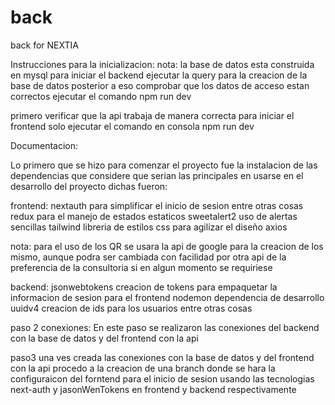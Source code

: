 # back
 back for NEXTIA

Instrucciones para la inicializacion:
nota: la base de datos esta construida en mysql
para iniciar el backend ejecutar la query para la creacion de la base de datos
posterior a eso comprobar que los datos de acceso estan correctos
ejecutar el comando npm run dev

primero verificar que la api trabaja de manera correcta
para iniciar el frontend solo ejecutar el comando en consola npm run dev 



Documentacion:

Lo primero que se hizo para comenzar el proyecto fue la instalacion de las dependencias 
que considere que serian las principales en usarse en el desarrollo del proyecto dichas fueron:

frontend:
nextauth para simplificar el inicio de sesion entre otras cosas
redux para el manejo de estados estaticos
sweetalert2 uso de alertas sencillas
tailwind libreria de estilos css para agilizar el diseño
axios


nota: para el uso de los QR se usara la api de google para la creacion de los mismo, aunque podra
ser cambiada con facilidad por otra api de la preferencia de la consultoria si en algun momento se requiriese

backend:
jsonwebtokens creacion de tokens para empaquetar la informacion de sesion para el frontend
nodemon dependencia de desarrollo
uuidv4 creacion de ids para los usuarios entre otras cosas

paso 2
    conexiones:
        En este paso se realizaron las conexiones del backend con la base de datos y 
        del frontend con la api

paso3 
    una ves creada las conexiones con la base de datos y del frontend con la api procedo a 
    la creacion de una branch donde se hara la configuraicon del forntend para el inicio de sesion
    usando las tecnologias next-auth y jasonWenTokens en frontend y backend respectivamente
      